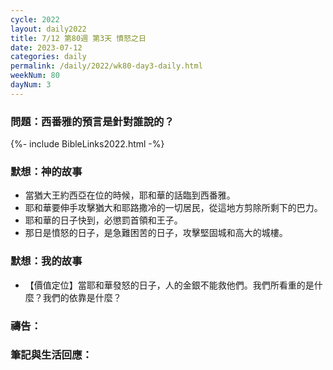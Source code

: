 ```yaml
---
cycle: 2022
layout: daily2022
title: 7/12 第80週 第3天 憤怒之日
date: 2023-07-12
categories: daily
permalink: /daily/2022/wk80-day3-daily.html
weekNum: 80
dayNum: 3
---
```


### 問題：西番雅的預言是針對誰說的？

{%- include BibleLinks2022.html -%}

### 默想：神的故事
+ 當猶大王約西亞在位的時候，耶和華的話臨到西番雅。
+ 耶和華要伸手攻擊猶大和耶路撒冷的一切居民，從這地方剪除所剩下的巴力。
+ 耶和華的日子快到，必懲罰首領和王子。
+ 那日是憤怒的日子，是急難困苦的日子，攻擊堅固城和高大的城樓。

### 默想：我的故事
+ 【價值定位】當耶和華發怒的日子，人的金銀不能救他們。我們所看重的是什麼？我們的依靠是什麼？

### 禱告：

### 筆記與生活回應：
